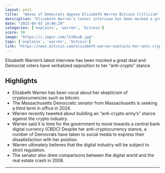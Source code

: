 ```yaml
---
layout: post
title:  "Waves of Democrats Oppose Elizabeth Warren Bitcoin Criticism"
description: "Elizabeth Warren’s latest interview has been mocked a great deal and Democrat voters have verbalized opposition to her “anti-crypto” stance."
date: "2023-04-03 19:06:29"
categories: ['explains', 'warren', 'bitcoin']
score: 90
image: "https://i.imgur.com/lS1NiuB.jpg"
tags: ['explains', 'warren', 'bitcoin']
link: "https://news.bitcoin.com/elizabeth-warren-explains-her-anti-crypto-army-stance-waves-of-democrats-oppose-her-bitcoin-criticism/"
---
```


Elizabeth Warren’s latest interview has been mocked a great deal and Democrat voters have verbalized opposition to her “anti-crypto” stance.

## Highlights

- Elizabeth Warren has been vocal about her skepticism of cryptocurrencies such as bitcoin.
- The Massachusetts Democratic senator from Massachusetts is seeking a third term in office in 2024.
- Warren recently tweeted about building an “anti-crypto army’s” stance against the crypto industry.
- Warren said it is time for the government to move towards a central bank digital currency (CBDC) Despite her anti-cryptocurrency stance, a number of Democrats have taken to social media to express their dissatisfaction with her position.
- Warren ultimately believes that the digital industry will be subject to strict regulation.
- The senator also drew comparisons between the digital world and the real estate crash in 2008.

---
